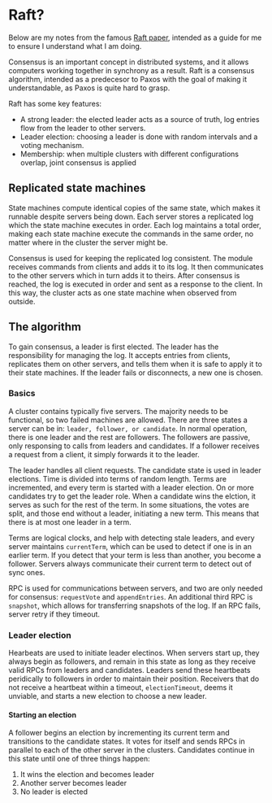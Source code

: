 # Raft?

Below are my notes from the famous [Raft paper](https://raft.github.io/raft.pdf), intended as a guide for me to ensure I understand what I am doing.

Consensus is an important concept in distributed systems, and it allows computers working together in synchrony as a result. Raft is a consensus algorithm, intended as a predecesor to Paxos with the goal of making it understandable, as Paxos is quite hard to grasp.

Raft has some key features:

- A strong leader: the elected leader acts as a source of truth, log entries flow from the leader to other servers.
- Leader election: choosing a leader is done with random intervals and a voting mechanism.
- Membership: when multiple clusters with different configurations overlap, joint consensus is applied

## Replicated state machines

State machines compute identical copies of the same state, which makes it runnable despite servers being down. Each server stores a replicated log which the state machine executes in order. Each log maintains a total order, making each state machine execute the commands in the same order, no matter where in the cluster the server might be.

Consensus is used for keeping the replicated log consistent. The module receives commands from clients and adds it to its log. It then communicates to the other servers which in turn adds it to theirs. After consensus is reached, the log is executed in order and sent as a response to the client. In this way, the cluster acts as one state machine when observed from outside.

## The algorithm

To gain consensus, a leader is first elected. The leader has the responsibility for managing the log. It accepts entries from clients, replicates them on other servers, and tells them when it is safe to apply it to their state machines. If the leader fails or disconnects, a new one is chosen.

### Basics

A cluster contains typically five servers. The majority needs to be functional, so two failed machines are allowed. There are three states a server can be in: `leader, follower, or candidate`. In normal operation, there is one leader and the rest are followers. The followers are passive, only responsing to calls from leaders and candidates. If a follower receives a request from a client, it simply forwards it to the leader.

The leader handles all client requests. The candidate state is used in leader elections. Time is divided into terms of random length. Terms are incremented, and every term is started with a leader election. On or more candidates try to get the leader role. When a candidate wins the elction, it serves as such for the rest of the term. In some situations, the votes are split, and those end without a leader, initiating a new term. This means that there is at most one leader in a term.

Terms are logical clocks, and help with detecting stale leaders, and every server maintains `currentTerm`, which can be used to detect if one is in an earlier term. If you detect that your term is less than another, you become a follower. Servers always communicate their current term to detect out of sync ones.

RPC is used for communications between servers, and two are only needed for consensus: `requestVote` and `appendEntries`. An additional third RPC is `snapshot`, which allows for transferring snapshots of the log. If an RPC fails, server retry if they timeout.

### Leader election

Hearbeats are used to initiate leader electinos. When servers start up, they always begin as followers, and remain in this state as long as they receive valid RPCs from leaders and candidates. Leaders send these heartbeats peridically to followers in order to maintain their position. Receivers that do not receive a heartbeat within a timeout, `electionTimeout`, deems it unviable, and starts a new election to choose a new leader.

#### Starting an election

A follower begins an election by incrementing its current term and transitions to the candidate states. It votes for itself and sends RPCs in parallel to each of the other server in the clusters. Candidates continue in this state until one of three things happen:

1. It wins the election and becomes leader
2. Another server becomes leader
3. No leader is elected
